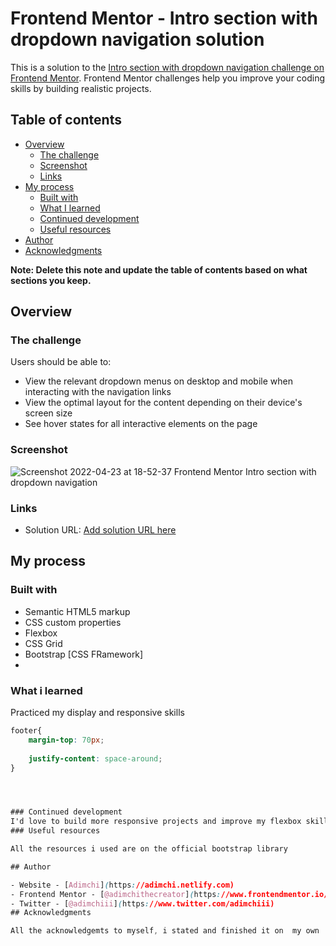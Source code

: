 # Frontend Mentor - Intro section with dropdown navigation solution

This is a solution to the [Intro section with dropdown navigation challenge on Frontend Mentor](https://www.frontendmentor.io/challenges/intro-section-with-dropdown-navigation-ryaPetHE5). Frontend Mentor challenges help you improve your coding skills by building realistic projects. 

## Table of contents

- [Overview](#overview)
  - [The challenge](#the-challenge)
  - [Screenshot](#screenshot)
  - [Links](#links)
- [My process](#my-process)
  - [Built with](#built-with)
  - [What I learned](#what-i-learned)
  - [Continued development](#continued-development)
  - [Useful resources](#useful-resources)
- [Author](#author)
- [Acknowledgments](#acknowledgments)

**Note: Delete this note and update the table of contents based on what sections you keep.**

## Overview

### The challenge

Users should be able to:

- View the relevant dropdown menus on desktop and mobile when interacting with the navigation links
- View the optimal layout for the content depending on their device's screen size
- See hover states for all interactive elements on the page

### Screenshot
![Screenshot 2022-04-23 at 18-52-37 Frontend Mentor Intro section with dropdown navigation](https://user-images.githubusercontent.com/74629257/164934600-149629e0-1ef1-49e0-abfa-b5c5641935fa.png)

### Links

- Solution URL: [Add solution URL here](https://your-solution-url.com)


## My process

### Built with

- Semantic HTML5 markup
- CSS custom properties
- Flexbox
- CSS Grid
- Bootstrap [CSS FRamework]
- 
### What i learned
Practiced my display and responsive skills

```css
footer{
    margin-top: 70px;
   
    justify-content: space-around;
}




### Continued development
I'd love to build more responsive projects and improve my flexbox skills
### Useful resources

All the resources i used are on the official bootstrap library

## Author

- Website - [Adimchi](https://adimchi.netlify.com)
- Frontend Mentor - [@adimchithecreator](https://www.frontendmentor.io/profile/adimchithecreator)
- Twitter - [@adimchiii](https://www.twitter.com/adimchiii)
## Acknowledgments

All the acknowledgemts to myself, i stated and finished it on  my own
